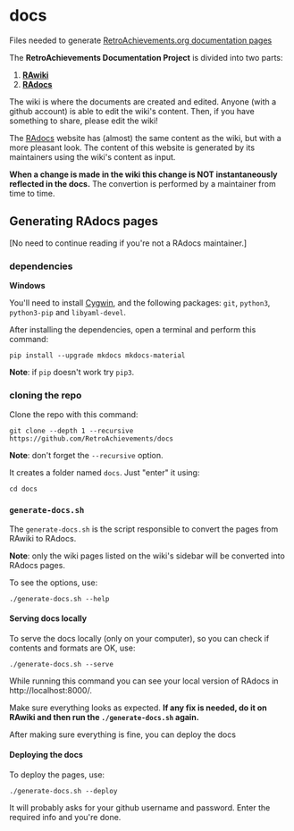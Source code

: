# docs

Files needed to generate [RetroAchievements.org documentation pages](https://retroachievements.github.io/docs/)

The **RetroAchievements Documentation Project** is divided into two parts:

1. **[RAwiki](https://github.com/RetroAchievements/docs/wiki/)**
2. **[RAdocs](https://retroachievements.github.io/docs/)**

The wiki is where the documents are created and edited. Anyone (with a github account) is able to edit the wiki's content. Then, if you have something to share, please edit the wiki!

The [RAdocs](https://retroachievements.github.io/docs/) website has (almost) the same content as the wiki, but with a more pleasant look. The content of this website is generated by its maintainers using the wiki's content as input.

**When a change is made in the wiki this change is NOT instantaneously reflected in the docs.** The convertion is performed by a maintainer from time to time.


## Generating RAdocs pages

[No need to continue reading if you're not a RAdocs maintainer.]


### dependencies

**Windows**

You'll need to install [Cygwin](https://cygwin.com/), and the following packages: `git`, `python3`, `python3-pip` and `libyaml-devel`.

After installing the dependencies, open a terminal and perform this command:

```
pip install --upgrade mkdocs mkdocs-material
```

**Note**: if `pip` doesn't work try `pip3`.



### cloning the repo

Clone the repo with this command:

```
git clone --depth 1 --recursive https://github.com/RetroAchievements/docs
```

**Note**: don't forget the `--recursive` option.

It creates a folder named `docs`. Just "enter" it using:

```
cd docs
```


### `generate-docs.sh`

The `generate-docs.sh` is the script responsible to convert the pages from RAwiki to RAdocs.

**Note**: only the wiki pages listed on the wiki's sidebar will be converted into RAdocs pages.

To see the options, use:
```
./generate-docs.sh --help
```


#### Serving docs locally

To serve the docs locally (only on your computer), so you can check if contents and formats are OK, use:
```
./generate-docs.sh --serve
```

While running this command you can see your local version of RAdocs in http://localhost:8000/.

Make sure everything looks as expected. **If any fix is needed, do it on RAwiki and then run the `./generate-docs.sh` again.**

After making sure everything is fine, you can deploy the docs


#### Deploying the docs

To deploy the pages, use:
```
./generate-docs.sh --deploy
```

It will probably asks for your github username and password. Enter the required info and you're done.
